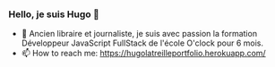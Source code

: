 ### Hello, je suis Hugo 👋

- 🌱 Ancien libraire et journaliste, je suis avec passion la formation Développeur JavaScript FullStack de l'école O'clock pour 6 mois.
- 📫 How to reach me: https://hugolatreilleportfolio.herokuapp.com/
